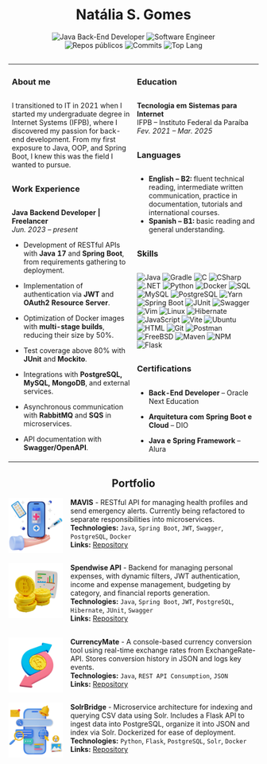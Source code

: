 <div align="center">
  <h1>Natália S. Gomes</h1>

  ![Java Back-End Developer](https://img.shields.io/badge/Java%20Back--End%20Developer-gray?style=flat&color=b81d24)
  ![Software Engineer](https://img.shields.io/badge/Software%20Engineer-gray?style=flat&color=b81d24)</br>
  ![Repos públicos](https://img.shields.io/badge/Public%20Repositories-65-b81d24?style=flat&logo=github&logoColor=white)
  ![Commits](https://img.shields.io/github/commit-activity/y/nataliatsi/mavis-backend?style=flat&color=b81d24&logo=github&logoColor=white)
  ![Top Lang](https://img.shields.io/github/languages/top/nataliatsi/mavis-backend?style=flat&color=b81d24&logo=java&logoColor=white)
</div>

<h2></h2>

<table>
  <tr>
    <td width="50%" valign="top">

### About me

<h2></h2>

I transitioned to IT in 2021 when I started my undergraduate degree in Internet Systems (IFPB), where I discovered my passion for back-end development. From my first exposure to Java, OOP, and Spring Boot, I knew this was the field I wanted to pursue.

<h2></h2>

### Work Experience
<h2></h2>

**Java Backend Developer | Freelancer**  
_Jun. 2023 – present_

- Development of RESTful APIs with **Java 17** and **Spring Boot**, from requirements gathering to deployment.
- Implementation of authentication via **JWT** and **OAuth2 Resource Server**.
- Optimization of Docker images with **multi-stage builds**, reducing their size by 50%.
- Test coverage above 80% with **JUnit** and **Mockito**.
- Integrations with **PostgreSQL, MySQL, MongoDB**, and external services.
- Asynchronous communication with **RabbitMQ** and **SQS** in microservices.
- API documentation with **Swagger/OpenAPI**.

    </td>
    <td width="50%" valign="top">

### Education

<h2></h2>

**Tecnologia em Sistemas para Internet**  
IFPB – Instituto Federal da Paraíba  
_Fev. 2021 – Mar. 2025_

<h2></h2>

### Languages

<h2></h2>

- **English – B2:** fluent technical reading, intermediate written communication, practice in documentation, tutorials and international courses.
- **Spanish – B1:** basic reading and general understanding.

<h2></h2>

### Skills

<h2></h2>

![Java](https://img.shields.io/badge/Java-1E4F91?style=flat&logo=java&logoColor=white)
![Gradle](https://img.shields.io/badge/Gradle-1E4F91?style=flat&logo=gradle&logoColor=white)
![C](https://img.shields.io/badge/C-1E4F91?style=flat&logo=c&logoColor=white)
![CSharp](https://img.shields.io/badge/C%23-1E4F91?style=flat&logo=csharp&logoColor=white)
![.NET](https://img.shields.io/badge/.NET-1E4F91?style=flat&logo=dotnet&logoColor=white)
![Python](https://img.shields.io/badge/Python-1E4F91?style=flat&logo=python&logoColor=white)
![Docker](https://img.shields.io/badge/Docker-2496ED?style=flat&logo=docker&logoColor=white)
![SQL](https://img.shields.io/badge/SQL-2496ED?style=flat&logo=postgresql&logoColor=white)
![MySQL](https://img.shields.io/badge/MySQL-2496ED?style=flat&logo=mysql&logoColor=white)
![PostgreSQL](https://img.shields.io/badge/PostgreSQL-2496ED?style=flat&logo=postgresql&logoColor=white)
![Yarn](https://img.shields.io/badge/Yarn-2496ED?style=flat&logo=yarn&logoColor=white)
![Spring Boot](https://img.shields.io/badge/Spring_Boot-25A162?style=flat&logo=springboot&logoColor=white)
![JUnit](https://img.shields.io/badge/JUnit-25A162?style=flat&logo=junit5&logoColor=white)
![Swagger](https://img.shields.io/badge/Swagger-25A162?style=flat&logo=swagger&logoColor=white)
![Vim](https://img.shields.io/badge/Vim-25A162?style=flat&logo=vim&logoColor=white)
![Linux](https://img.shields.io/badge/Linux-FCC624?style=flat&logo=linux&logoColor=black)
![Hibernate](https://img.shields.io/badge/Hibernate-FCC624?style=flat&logo=hibernate&logoColor=black)
![JavaScript](https://img.shields.io/badge/JavaScript-FCC624?style=flat&logo=javascript&logoColor=black)
![Vite](https://img.shields.io/badge/Vite-FCC624?style=flat&logo=vite&logoColor=black)
![Ubuntu](https://img.shields.io/badge/Ubuntu-FF6C37?style=flat&logo=ubuntu&logoColor=white)
![HTML](https://img.shields.io/badge/HTML-FF6C37?style=flat&logo=html5&logoColor=white)
![Git](https://img.shields.io/badge/Git-FF6C37?style=flat&logo=git&logoColor=white)
![Postman](https://img.shields.io/badge/Postman-FF6C37?style=flat&logo=postman&logoColor=white)
![FreeBSD](https://img.shields.io/badge/FreeBSD-C71A36?style=flat&logo=freebsd&logoColor=white)
![Maven](https://img.shields.io/badge/Maven-C71A36?style=flat&logo=apachemaven&logoColor=white)
![NPM](https://img.shields.io/badge/NPM-C71A36?style=flat&logo=npm&logoColor=white)
![Flask](https://img.shields.io/badge/Flask-C71A36?style=flat&logo=flask&logoColor=white)

<h2></h2>

### Certifications

<h2></h2>

- **Back-End Developer** – Oracle Next Education  
- **Arquitetura com Spring Boot e Cloud** – DIO  
- **Java e Spring Framework** – Alura  

    </td>
  </tr>
</table>

<h2></h2>

<div align="center">
  <h2>Portfolio</h2>
</div>

<img align="left" height="110px" width="110px" alt="MAVIS Icon" src="./assets/mavis-icon.png" style="margin-right:15px"/>

<!-- img src: https://br.freepik.com/psd-gratuitas/fundo-3d-com-venda-de-elementos-medicos_66244398.htm#fromView=image_search_similar&page=1&position=27&uuid=46612d85-6d5e-4a26-a666-446c4f6715df&query=3d+health+app  -->

**MAVIS** - RESTful API for managing health profiles and send emergency alerts. Currently being refactored to separate responsibilities into microservices.  
**Technologies:** `Java`, `Spring Boot`, `JWT`, `Swagger`, `PostgreSQL`, `Docker`  
**Links:** [Repository](https://github.com/nataliatsi/mavis)

<h2></h2>

<img align="left" height="110px" width="110px" alt="Controle de Gastos Icon" src="./assets/spendwise-icon.png" style="margin-right:15px"/>

<!-- img src: https://br.freepik.com/psd-gratuitas/renderizacao-3d-do-icone-de-bitcoin-do-grafico_25778906.htm  -->

**Spendwise API** - Backend for managing personal expenses, with dynamic filters, JWT authentication, income and expense management, budgeting by category, and financial reports generation.  
**Technologies:** `Java`, `Spring Boot`, `JWT`, `PostgreSQL`, `Hibernate`, `JUnit`, `Swagger`  
**Links:** [Repository](https://github.com/nataliatsi/api-despesas-java-05/tree/natalia)

<h2></h2>

<img align="left" height="110px" width="110px" alt="CurrencyMate Icon" src="./assets/CurrencyMate-icon.png" style="margin-right:15px"/>

<!-- img src: https://br.freepik.com/psd-gratuitas/renderizacao-3d-do-valor-do-icone-bitcoin_25778954.htm -->

**CurrencyMate** - A console-based currency conversion tool using real-time exchange rates from ExchangeRate-API. Stores conversion history in JSON and logs key events.  
**Technologies:** `Java`, `REST API Consumption`, `JSON`  
**Links:** [Repository](https://github.com/nataliatsi/conversor-de-moeda)

<h2></h2>

<img align="left" height="110px" width="110px" alt="SolrBridge Icon" src="./assets/solrbridge-icon.png" style="margin-right:15px"/>

<!-- img src: https://br.freepik.com/psd-gratuitas/renderizacao-3d-do-fundo-do-mecanismo-de-pesquisa_49652304.htm#fromView=image_search_similar&page=1&position=4&uuid=d83702d4-8443-47c4-9ce4-7cd13525c1bd&query=3d+search+app -->

**SolrBridge** - Microservice architecture for indexing and querying CSV data using Solr. Includes a Flask API to ingest data into PostgreSQL, organize it into JSON and index via Solr. Dockerized for ease of deployment.  
**Technologies:** `Python`, `Flask`, `PostgreSQL`, `Solr`, `Docker`  
**Links:** [Repository](https://github.com/nataliatsi/solr-with-flask-api)

<h2></h2>

